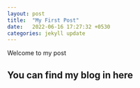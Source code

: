 ```yaml
---
layout: post
title:  "My First Post"
date:   2022-06-16 17:27:32 +0530
categories: jekyll update
---
```


Welcome to my post
## You can find my blog in here
